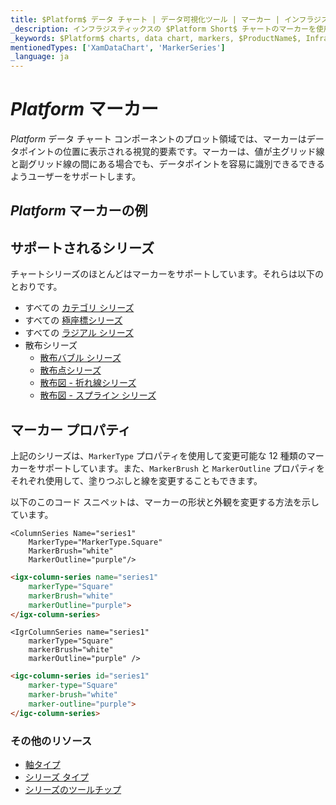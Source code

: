 ```yaml
---
title: $Platform$ データ チャート | データ可視化ツール | マーカー | インフラジスティックス
_description: インフラジスティックスの $Platform Short$ チャートのマーカーを使用して、値が主グリッド線と副グリッド線の間にある場合でもデータ ポイントを識別します。$ProductName$ グラフのマーク機能をお試しください!
_keywords: $Platform$ charts, data chart, markers, $ProductName$, Infragistics, $Platform$ チャート, データ チャート, マーカー, インフラジスティックス
mentionedTypes: ['XamDataChart', 'MarkerSeries']
_language: ja
---
```

# $Platform$ マーカー

$Platform$ データ チャート コンポーネントのプロット領域では、マーカーはデータポイントの位置に表示される視覚的要素です。マーカーは、値が主グリッド線と副グリッド線の間にある場合でも、データポイントを容易に識別できるできるようユーザーをサポートします。

## $Platform$ マーカーの例


<code-view style="height: 300px"
           data-demos-base-url="{environment:dvDemosBaseUrl}"
           iframe-src="{environment:dvDemosBaseUrl}/charts/data-chart-series-markers"
           alt="$Platform$ マーカーの例"
           github-src="charts/data-chart/series-markers">
</code-view>

<div class="divider--half"></div>

## サポートされるシリーズ

チャートシリーズのほとんどはマーカーをサポートしています。それらは以下のとおりです。

* すべての [カテゴリ シリーズ](data-chart-type-category-series.md)
* すべての [極座標シリーズ](data-chart-type-polar-series.md)
* すべての [ラジアル シリーズ](data-chart-type-radial-series.md)
* 散布シリーズ
    - [散布バブル シリーズ](data-chart-type-scatter-bubble-series.md)
    - [散布点シリーズ](data-chart-type-scatter-point-series.md)
    - [散布図 - 折れ線シリーズ](data-chart-type-scatter-line-series.md)
    - [散布図 - スプライン シリーズ](data-chart-type-scatter-spline-series.md)


## マーカー プロパティ

上記のシリーズは、`MarkerType` プロパティを使用して変更可能な 12 種類のマーカーをサポートしています。また、`MarkerBrush` と `MarkerOutline` プロパティをそれぞれ使用して、塗りつぶしと線を変更することもできます。

以下のこのコード スニペットは、マーカーの形状と外観を変更する方法を示しています。

```razor
<ColumnSeries Name="series1"
    MarkerType="MarkerType.Square"
    MarkerBrush="white"
    MarkerOutline="purple"/>
```

```html
<igx-column-series name="series1"
    markerType="Square"
    markerBrush="white"
    markerOutline="purple">
</igx-column-series>
```

```tsx
<IgrColumnSeries name="series1"
    markerType="Square"
    markerBrush="white"
    markerOutline="purple" />
```

```html
<igc-column-series id="series1"
    marker-type="Square"
    marker-brush="white"
    marker-outline="purple">
</igc-column-series>
```

<!-- TODO add this section when we add MarkerTemplate

## マーカー テンプレート


`MarkerTemplate` プロパティを使用してカスタム形状を指定できます。

以下のこのコード スニペットは、データポイントの値を使用してカスタム マーカーを作成する方法を示しています。


```html
 <igx-data-chart
    [dataSource]="dataSource"
    width="700px"
    height="500px">

    TODO

 </igx-data-chart>
```

```tsx
<IgrColumnSeries name="series1"
    markerTemplate="customMarker" />
``` -->

### その他のリソース

- [軸タイプ](data-chart-axis-types.md)
- [シリーズ タイプ](data-chart-series-types.md)
- [シリーズのツールチップ](data-chart-series-tooltips.md)

